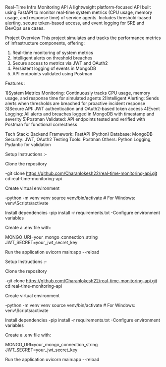 Real-Time Infra Monitoring API
A lightweight platform-focused API built using FastAPI to monitor real-time system metrics (CPU usage, memory usage, and response time) of service agents. Includes threshold-based alerting, secure token-based access, and event logging for SRE and DevOps use cases.

Project Overview
This project simulates and tracks the performance metrics of infrastructure components, offering:
1) Real-time monitoring of system metrics
2) Intelligent alerts on threshold breaches
3) Secure access to metrics via JWT and OAuth2
4) Persistent logging of events in MongoDB
5) API endpoints validated using Postman


Features :

1)System Metrics Monitoring: Continuously tracks CPU usage, memory usage, and response time for simulated agents
2)Intelligent Alerting: Sends alerts when thresholds are breached for proactive incident response
3)Secure API: JWT authentication and OAuth2-based token access
4)Event Logging: All alerts and breaches logged in MongoDB with timestamp and severity
5)Postman Validated: API endpoints tested and verified with Postman for functional correctness


Tech Stack:
Backend Framework: FastAPI (Python)
Database: MongoDB
Security: JWT, OAuth2
Testing Tools: Postman
Others: Python Logging, Pydantic for validation


Setup Instructions :-

Clone the repository

-git clone https://github.com/Charanlokesh22/real-time-monitoring-api.git
cd real-time-monitoring-api


Create virtual environment

-python -m venv venv
source venv/bin/activate  # For Windows: venv\Scripts\activate


Install dependencies
-pip install -r requirements.txt
-Configure environment variables


Create a .env file with:

MONGO_URI=your_mongo_connection_string
JWT_SECRET=your_jwt_secret_key


Run the application
uvicorn main:app --reload





Setup Instructions :-

Clone the repository

-git clone https://github.com/Charanlokesh22/real-time-monitoring-api.git
cd real-time-monitoring-api


Create virtual environment

-python -m venv venv
source venv/bin/activate  # For Windows: venv\Scripts\activate


Install dependencies
-pip install -r requirements.txt
-Configure environment variables


Create a .env file with:

MONGO_URI=your_mongo_connection_string
JWT_SECRET=your_jwt_secret_key


Run the application
uvicorn main:app --reload

